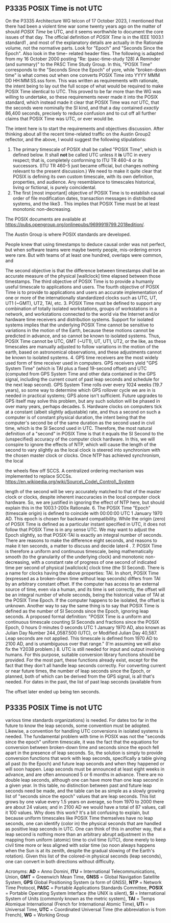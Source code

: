 ## P3335 **POSIX Time is not UTC**

On the P3335 Architecture WG telcon of 17 October 2023, I mentioned that there
had been a violent time war some twenty years ago on the matter of should *POSIX*
*Time* be UTC, and it seems worthwhile to document the core issues of that day.
The official definition of *POSIX Time* is in the IEEE 1003.1 standard1 , and most of
the explanatory details are actually in the Rationale volume, not the normative
parts. Look for "Epoch" and "Seconds Since the Epoch". Also look in the time-
related header files.
The following is adapted from my 16 October 2000 posting "Re: (pasc-time-study
128) A Reminder (and summary)" to the PASC Time Study Group. In this,
"POSIX Time" corresponds to the "Seconds Since the Epoch" of yore, while
"broken-down time" is what comes out when one converts POSIX Time into
YYYY MMM DD HH:MM:SS.sss form.
This was written as requirements with rationale, the intent being to lay out the full
scope of what would be required to make POSIX Time identical to UTC. This
proved to be far more than the WG was willing to undertake, so these requirements
never made it into the POSIX standard, which instead made it clear that POSIX
Time was *not* UTC, that the seconds were nominally the SI kind, and that a day
contained *exactly* 86,400 seconds, precisely to reduce confusion and to cut off all
further claims that POSIX Time was UTC, or ever would be.

The intent here is to start the requirements and objectives discussion.
After thinking about all the recent time-related traffic on the Austin Group2
reflector, and the above, I would suggest the following stipulations:
1. The primary timescale of POSIX shall be called "POSIX Time", which is
defined below. It shall **not** be called UTC unless it **is** UTC in every respect; that is,
completely conforming to ITU TR 460-4 or its successors. (ITU TR 460-5 just
became official, but changes nothing relevant to the present discussion.)
We need to make it quite clear that POSIX is defining its own custom timescale,
with its own definition, properties, and audience. Any resemblance to timescales
historical, living or fictional, is purely coincidental.
2. The first [most important] objective of POSIX Time is to establish causal order
of file modification dates, transaction messages in distributed systems, and the
like3 . This implies that POSIX Time must be at least monotonic non-decreasing.

 The POSIX documents are available at <https://pubs.opengroup.org/onlinepubs/9699919799.2018edition/>.

The Austin Group is where POSIX standards are developed.

 People knew that using timestamps to deduce causal order was not perfect, but when software teams were maybe twenty people, mis-ordering errors were rare. But with teams of at least one hundred, overlaps were common, and

The second objective is that the difference between timestamps shall be an
accurate measure of the physical [wallclock] time elapsed between those
timestamps. The third objective of POSIX Time is to provide a humanly useful
timescale to applications and users. The fourth objective of POSIX Time is to
provide to applications and users an accurate implementation of one or more of the
internationally standardized clocks such as UTC, UT, UT1 (~GMT), UT2, TAI,
etc.
3. POSIX Time must be defined to support any combination of totally isolated
workstations, groups of workstations in a network, and workstations connected to
the world via the Internet and/or hardware time receivers and distribution systems.
Support for isolated systems implies that the underlying POSIX Time cannot be
sensitive to variations in the motion of the Earth, because these motions cannot be
predicted in advance, and so cannot be known to isolated systems.
Thus, POSIX Time cannot be UTC, GMT (~UT1), UT, UT1, UT2, or the like, as
these timescales are manually adjusted to follow variations in the motion of the
earth, based on astronomical observations, and these adjustments cannot be known
to isolated systems.
4. GPS time receivers are the most widely used form of time receiver used in
computers. GPS receivers yield "GPS System Time" (which is TAI plus a fixed
19-second offset) and UTC (computed from GPS System Time and other data
contained in the GPS signal, including the current count of past leap seconds and
schedule for the next leap second).
GPS System Time rolls over every 1024 weeks (19.7 years), so some way to
determine which GPS rollover cycle we are in is needed in practical systems; GPS
alone isn't sufficient. Future upgrades to GPS itself may solve this problem, but
any such solution will be phased in over many years, perhaps decades.
5. Hardware clocks on computers tick at a constant (albeit slightly adjustable) rate,
and thus a second on such a computer is of constant physical duration, the intent
being that the computer's second be of the same duration as the second used in civil
time, which is the SI Second used in UTC. Therefore, the most natural definition
of a "second" in POSIX Time is that it equals the SI Second to the (unspecified)
accuracy of the computer clock hardware.
In this, we will conspire to ignore the effects of NTP, which will cause the length
of the second to vary slightly as the local clock is steered into synchronism with
the chosen master clock or clocks. Once NTP has achieved synchronism, the local

 the wheels flew off SCCS. A centralized ordering mechanism was implemented to replace SCCSs. <https://en.wikipedia.org/wiki/Source\_Code\_Control\_System>

length of the second will be very accurately matched to that of the master clock or
clocks, despite inherent inaccuracies in the local computer clock hardware. So, we
are justified in ignoring the effect of NTP here, but should explain this in the
1003.1-200x Rationale.
6. The POSIX Time "Epoch" (timescale origin) is defined to coincide with
00:00:00 UTC 1 January 1970 AD. This epoch is chosen for backward
compatibility. While the origin (zero) of POSIX Time is defined as a particular
instant specified in UTC, it does not follow that POSIX Time is in any sense UTC.
We may want to adjust the Epoch slightly, so that POSIX-TAI is exactly an
integral number of seconds. There are reasons to make the difference eight
seconds, and reasons to make it ten seconds, a matter to discuss and decide later4 .
7. POSIX Time is therefore a uniform and continuous timescale, being
mathematically smooth (to the granularity of the underlying clock) and monotonic
non-decreasing, with a constant rate of progress of one second of indicated time
per second of physical [wallclock] clock time (the SI Second).
There is a name for clocks having the above properties: TAI. In short, POSIX
Time (expressed as a broken-down time without leap seconds) differs from TAI by
an arbitrary constant offset. If the computer has access to an external source of
time, even via a human, and its time is set correctly, the offset will be an integral
number of whole seconds, being the historical value of TAI at the POSIX Time
Epoch. If the computer happens to be isolated, the offset is unknown.
Another way to say the same thing is to say that POSIX Time is defined as the
number of SI Seconds since the Epoch, ignoring leap seconds.
A proposed formal definition: "POSIX Time is a uniform and continuous
timescale counting SI Seconds and fractions since the POSIX Epoch, 0 hours 0
minutes 0 seconds UTC 1 January 1970 AD, also known as Julian Day Number
244\_0587.500 (UTC), or Modified Julian Day 40,587. Leap seconds are not
applied. This timescale is defined from 1970 AD to 2100 AD, and is unambiguous
over that range." (I'm assuming we will also fix the Y2038 problem.)
8. UTC is still needed for input and output involving humans. For this purpose,
suitable conversion library functions should be provided. For the most part, these
functions already exist, except for the fact that they don't all handle leap seconds
correctly. For converting current or near future times, the number of leap seconds
since the Epoch, or planned, both of which can be derived from the GPS signal, is
all that's needed. For dates in the past, the list of past leap seconds (available from

The offset later ended up being ten seconds.

## P3335 **POSIX Time is not UTC**

various time standards organizations) is needed. For dates too far in the future to
know the leap seconds, some convention must be adopted. Likewise, a convention
for handling UTC conversions in isolated systems is needed.
The fundamental problem with time in POSIX was not the "seconds since the
epoch" uniform timescale, it was the fact that the equations for conversion between
broken-down time and seconds since the epoch fell apart in the presence of leap
seconds. So, the solution is simply to provide conversion functions that work with
leap seconds, specifically a table giving all past (to the Epoch) and future leap
seconds and when they happened or will soon happen.
Leap seconds must be announced at least eight weeks in advance, and are often
announced 5 or 6 months in advance. There are no double leap seconds, although
one can have more than one leap second in a given year.
In this table, no distinction between past and future leap seconds need be made,
and the table can be as simple as a slowly growing list of "seconds since the
epoch" values that are leap seconds. This list grows by one value every 1.5 years
on average, so from 1970 to 2000 there are about 24 values; and in 2100 AD we
would have a total of 87 values, call it 100 values.
Why does this work? It's a bit confusing to explain, but because uniform
timescales like POSIX Time themselves have no leap seconds, one can identify
(color in) the physical seconds that are handled as positive leap seconds in UTC.
One can think of this in another way, that a leap second is nothing more than an
arbitrary abrupt adjustment in the mapping from uniform (atomic) time to civil
time (UTC), done merely to keep civil time more or less aligned with solar time
(so noon always happens when the Sun is at its zenith, despite the gradual slowing
of the Earth's rotation). Given this list of the colored-in physical seconds (leap
seconds), one can convert in both directions without difficulty.

Acronyms: **AD** = Anno Domini, **ITU** = International Telecommunications, Union, **GMT** =
Greenwich Mean Time, **GNSS** = Global Navigation Satellite System, **GPS** Global Positioning
System (a form of GNSS), **NTP** = Network Time Protocol, **PASC** = Portable Applications
Standards Committee, **POSIX** = Portable Operating System Interface (the UNIX is silent), **SI** =
International System of Units (commonly known as the metric system), **TAI** = Temps Atomique
International (French for International Atomic Time), **UTi** = Universal Time, **UTC** =
Coordinated Universal Time (the abbreviation is from French), **WG** = Working Group